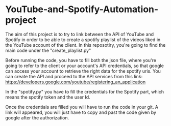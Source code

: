 # YouTube-and-Spotify-Automation-project

The aim of this project is to try to link between the API of YouTube and Spotify in order to be able to create a spotify playlist of the videos liked in the YouTube account of the client.
In this reposotiry, you're going to find the main code under the "create_playlist.py" 

Before running the code, you have to fill both the json file, where you're going to refer to the client or your account's API credentials, so that google can access your account to retrieve the right data for the spotify uris. You can create the API and proceed to the API services from this link: https://developers.google.com/youtube/registering_an_application 

In the "spotify.py" you have to fill the credentials for the Spotify part, which means the spotify token and the user Id. 

Once the credentials are filled you will have to run the code in your git. A link will appeared, you will just have to copy and past the code given by google after the authorization.


